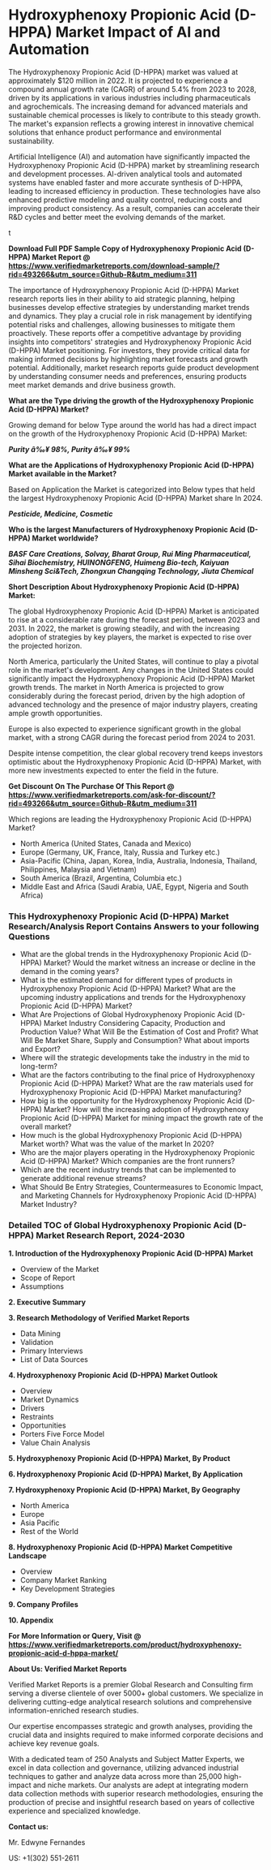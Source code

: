 <meta name="title" content="Global  Hydroxyphenoxy Propionic Acid (D-HPPA) Market Impact of AI and Automation"><meta name="description" content="  The Hydroxyphenoxy Propionic Acid (D-HPPA) market was valued at approximately $120 million in 2022. It is projected to experience a compound annual growth rate (CAGR"><meta name="title" content=" Hydroxyphenoxy Propionic Acid (D-HPPA) Market Size, Share, Scope, Trends, Growth, Opportunities, Analysis, Forecast"> <h1>Hydroxyphenoxy Propionic Acid (D-HPPA) Market Impact of AI and Automation</h1> <p>The Hydroxyphenoxy Propionic Acid (D-HPPA) market was valued at approximately $120 million in 2022. It is projected to experience a compound annual growth rate (CAGR) of around 5.4% from 2023 to 2028, driven by its applications in various industries including pharmaceuticals and agrochemicals. The increasing demand for advanced materials and sustainable chemical processes is likely to contribute to this steady growth. The market's expansion reflects a growing interest in innovative chemical solutions that enhance product performance and environmental sustainability.</p> <p>Artificial Intelligence (AI) and automation have significantly impacted the Hydroxyphenoxy Propionic Acid (D-HPPA) market by streamlining research and development processes. AI-driven analytical tools and automated systems have enabled faster and more accurate synthesis of D-HPPA, leading to increased efficiency in production. These technologies have also enhanced predictive modeling and quality control, reducing costs and improving product consistency. As a result, companies can accelerate their R&D cycles and better meet the evolving demands of the market.</p> t</p><p id="" class=""><strong>Download Full PDF Sample Copy of Hydroxyphenoxy Propionic Acid (D-HPPA) Market Report @ <a href="https://www.verifiedmarketreports.com/download-sample/?rid=493266&utm_source=Github-R&utm_medium=311" target="_blank">https://www.verifiedmarketreports.com/download-sample/?rid=493266&utm_source=Github-R&utm_medium=311</a></strong></p><p>The importance of&nbsp;Hydroxyphenoxy Propionic Acid (D-HPPA) Market research reports lies in their ability to aid strategic planning, helping businesses develop effective strategies by understanding market trends and dynamics. They play a crucial role in risk management by identifying potential risks and challenges, allowing businesses to mitigate them proactively. These reports offer a competitive advantage by providing insights into competitors' strategies and Hydroxyphenoxy Propionic Acid (D-HPPA) Market positioning. For investors, they provide critical data for making informed decisions by highlighting market forecasts and growth potential. Additionally, market research reports guide product development by understanding consumer needs and preferences, ensuring products meet market demands and drive business growth.</p><p><strong>What are the&nbsp;Type driving the growth of the Hydroxyphenoxy Propionic Acid (D-HPPA) Market?</strong></p><p id="" class="">Growing demand for below Type around the world has had a direct impact on the growth of the Hydroxyphenoxy Propionic Acid (D-HPPA) Market:</p><em><strong>Purity â‰¥ 98%, Purity â‰¥ 99%</strong></em></p><strong>What are the&nbsp;Applications&nbsp;of Hydroxyphenoxy Propionic Acid (D-HPPA) Market available in the Market?</strong></p><p id="" class="">Based on Application the Market is categorized into Below types that held the largest Hydroxyphenoxy Propionic Acid (D-HPPA) Market share In 2024.</p><em><strong>Pesticide, Medicine, Cosmetic</strong></em></p><strong>Who is the largest Manufacturers of Hydroxyphenoxy Propionic Acid (D-HPPA) Market worldwide?</strong></p><p><em><strong>BASF Care Creations, Solvay, Bharat Group, Rui Ming Pharmaceutical, Sihai Biochemistry, HUINONGFENG, Huimeng Bio-tech, Kaiyuan Minsheng Sci&Tech, Zhongxun Changqing Technology, Jiuta Chemical</strong></em></p><p id="" class=""><strong>Short Description About Hydroxyphenoxy Propionic Acid (D-HPPA) Market:</strong></p><p>The global Hydroxyphenoxy Propionic Acid (D-HPPA) Market is anticipated to rise at a considerable rate during the forecast period, between 2023 and 2031. In 2022, the market is growing steadily, and with the increasing adoption of strategies by key players, the market is expected to rise over the projected horizon.</p><p>North America, particularly the United States, will continue to play a pivotal role in the market's development. Any changes in the United States could significantly impact the Hydroxyphenoxy Propionic Acid (D-HPPA) Market growth trends. The market in North America is projected to grow considerably during the forecast period, driven by the high adoption of advanced technology and the presence of major industry players, creating ample growth opportunities.</p><p>Europe is also expected to experience significant growth in the global market, with a strong CAGR during the forecast period from 2024 to 2031.</p><p>Despite intense competition, the clear global recovery trend keeps investors optimistic about the Hydroxyphenoxy Propionic Acid (D-HPPA) Market, with more new investments expected to enter the field in the future.</p><p id="" class=""><strong>Get Discount On The Purchase Of This Report @ <a href="https://www.verifiedmarketreports.com/ask-for-discount/?rid=493266&utm_source=Github-R&utm_medium=311" target="_blank">https://www.verifiedmarketreports.com/ask-for-discount/?rid=493266&utm_source=Github-R&utm_medium=311</a></strong></p>Which regions are leading the Hydroxyphenoxy Propionic Acid (D-HPPA) Market?</p><ul><li>North America (United States, Canada and Mexico)</li><li>Europe (Germany, UK, France, Italy, Russia and Turkey etc.)</li><li>Asia-Pacific (China, Japan, Korea, India, Australia, Indonesia, Thailand, Philippines, Malaysia and Vietnam)</li><li>South America (Brazil, Argentina, Columbia etc.)</li><li>Middle East and Africa (Saudi Arabia, UAE, Egypt, Nigeria and South Africa)</li></ul><h3 id="" class="">This Hydroxyphenoxy Propionic Acid (D-HPPA) Market Research/Analysis Report Contains Answers to your following Questions</h3><ul><li>What are the global trends in the Hydroxyphenoxy Propionic Acid (D-HPPA) Market? Would the market witness an increase or decline in the demand in the coming years?</li><li>What is the estimated demand for different types of products in Hydroxyphenoxy Propionic Acid (D-HPPA) Market? What are the upcoming industry applications and trends for the Hydroxyphenoxy Propionic Acid (D-HPPA) Market?</li><li>What Are Projections of Global Hydroxyphenoxy Propionic Acid (D-HPPA) Market Industry Considering Capacity, Production and Production Value? What Will Be the Estimation of Cost and Profit? What Will Be Market Share, Supply and Consumption? What about imports and Export?</li><li>Where will the strategic developments take the industry in the mid to long-term?</li><li>What are the factors contributing to the final price of Hydroxyphenoxy Propionic Acid (D-HPPA) Market? What are the raw materials used for Hydroxyphenoxy Propionic Acid (D-HPPA) Market manufacturing?</li><li>How big is the opportunity for the Hydroxyphenoxy Propionic Acid (D-HPPA) Market? How will the increasing adoption of Hydroxyphenoxy Propionic Acid (D-HPPA) Market for mining impact the growth rate of the overall market?</li><li>How much is the global Hydroxyphenoxy Propionic Acid (D-HPPA) Market worth? What was the value of the market In 2020?</li><li>Who are the major players operating in the Hydroxyphenoxy Propionic Acid (D-HPPA) Market? Which companies are the front runners?</li><li>Which are the recent industry trends that can be implemented to generate additional revenue streams?</li><li>What Should Be Entry Strategies, Countermeasures to Economic Impact, and Marketing Channels for Hydroxyphenoxy Propionic Acid (D-HPPA) Market Industry?</li></ul><h3 id="" class="">Detailed TOC of Global Hydroxyphenoxy Propionic Acid (D-HPPA) Market Research Report, 2024-2030</h3><p id="" class=""><strong>1. Introduction of the Hydroxyphenoxy Propionic Acid (D-HPPA) Market</strong></p><ul><li>Overview of the Market</li><li>Scope of Report</li><li>Assumptions</li></ul><p id="" class=""><strong>2. Executive Summary</strong></p><p id="" class=""><strong>3. Research Methodology of Verified Market Reports</strong></p><ul><li>Data Mining</li><li>Validation</li><li>Primary Interviews</li><li>List of Data Sources</li></ul><p id="" class=""><strong>4. Hydroxyphenoxy Propionic Acid (D-HPPA) Market Outlook</strong></p><ul><li>Overview</li><li>Market Dynamics</li><li>Drivers</li><li>Restraints</li><li>Opportunities</li><li>Porters Five Force Model</li><li>Value Chain Analysis</li></ul><p id="" class=""><strong>5. Hydroxyphenoxy Propionic Acid (D-HPPA) Market, By Product</strong></p><p id="" class=""><strong>6. Hydroxyphenoxy Propionic Acid (D-HPPA) Market, By Application</strong></p><p id="" class=""><strong>7. Hydroxyphenoxy Propionic Acid (D-HPPA) Market, By Geography</strong></p><ul><li>North America</li><li>Europe</li><li>Asia Pacific</li><li>Rest of the World</li></ul><p id="" class=""><strong>8. Hydroxyphenoxy Propionic Acid (D-HPPA) Market Competitive Landscape</strong></p><ul><li>Overview</li><li>Company Market Ranking</li><li>Key Development Strategies</li></ul><p id="" class=""><strong>9. Company Profiles</strong></p><p id="" class=""><strong>10. Appendix</strong></p><p id="" class=""><strong>For More Information or Query, Visit @ <a href="https://www.verifiedmarketreports.com/product/hydroxyphenoxy-propionic-acid-d-hppa-market/" target="_blank">https://www.verifiedmarketreports.com/product/hydroxyphenoxy-propionic-acid-d-hppa-market/</a></strong></p><p id="" class=""><strong>About Us: Verified Market Reports</strong></p><p id="" class="">Verified Market Reports is a premier Global Research and Consulting firm serving a diverse clientele of over 5000+ global customers. We specialize in delivering cutting-edge analytical research solutions and comprehensive information-enriched research studies.</p><p id="" class="">Our expertise encompasses strategic and growth analyses, providing the crucial data and insights required to make informed corporate decisions and achieve key revenue goals.</p><p id="" class="">With a dedicated team of 250 Analysts and Subject Matter Experts, we excel in data collection and governance, utilizing advanced industrial techniques to gather and analyze data across more than 25,000 high-impact and niche markets. Our analysts are adept at integrating modern data collection methods with superior research methodologies, ensuring the production of precise and insightful research based on years of collective experience and specialized knowledge.</p><p id="" class=""><strong>Contact us:</strong></p><p id="" class="">Mr. Edwyne Fernandes</p><p id="" class="">US: +1(302) 551-2611</p>